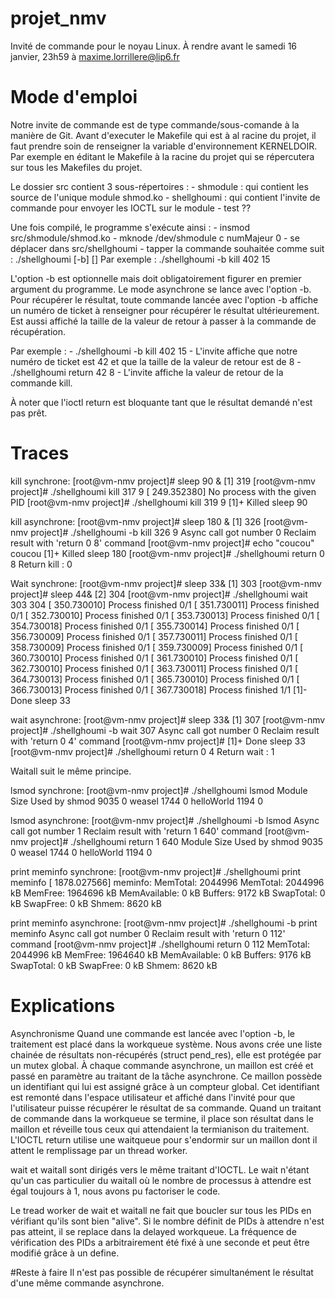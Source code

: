 # projet_nmv
Invité de commande pour le noyau Linux. À rendre avant le samedi 16 janvier, 23h59 à maxime.lorrillere@lip6.fr

# Mode d'emploi
Notre invite de commande est de type commande/sous-comande à la manière de Git.
Avant d'executer le Makefile qui est à al racine du projet, il faut prendre soin de renseigner la variable d'environnement KERNELDOIR.
Par exemple en éditant le Makefile à la racine du projet qui se répercutera sur tous les Makefiles du projet.

Le dossier src contient 3 sous-répertoires :
	- shmodule : qui contient les source de l'unique module shmod.ko
	- shellghoumi : qui contient l'invite de commande pour envoyer les IOCTL sur le module
	- test ??

Une fois compilé, le programme s'exécute ainsi :
	- insmod src/shmodule/shmod.ko
	- mknode /dev/shmodule c numMajeur 0
	- se déplacer dans src/shellghoumi
	- tapper la commande souhaitée comme suit :
		./shellghoumi [-b] <command> [<args>]
		Par exemple :
			./shellghoumi -b kill 402 15

L'option -b est optionnelle mais doit obligatoirement figurer en premier argument du programme.
Le mode asynchrone se lance avec l'option -b.
Pour récupérer le résultat, toute commande lancée avec l'option -b affiche un numéro de ticket à renseigner pour récupérer le résultat ultérieurement.
Est aussi affiché la taille de la valeur de retour à passer à la commande de récupération.

Par exemple :
	- ./shellghoumi -b kill 402 15
	- L'invite affiche que notre numéro de ticket est 42 et que la taille de la valeur de retour est de 8
	- ./shellghoumi return 42 8
	- L'invite affiche la valeur de retour de la commande kill.

À noter que l'ioctl return est bloquante tant que le résultat demandé n'est pas prêt.

# Traces
kill synchrone:
[root@vm-nmv project]# sleep 90 &
[1] 319
[root@vm-nmv project]# ./shellghoumi kill 317 9
[  249.352380] No process with the given PID
[root@vm-nmv project]# ./shellghoumi kill 319 9
[1]+  Killed                  sleep 90

kill asynchrone:
[root@vm-nmv project]# sleep 180 &
[1] 326
[root@vm-nmv project]# ./shellghoumi -b kill 326 9
Async call got number 0 
Reclaim result with 'return 0 8' command
[root@vm-nmv project]# echo "coucou"
coucou
[1]+  Killed                  sleep 180
[root@vm-nmv project]# ./shellghoumi return 0 8
Return kill : 0

Wait synchrone:
[root@vm-nmv project]# sleep 33&
[1] 303
[root@vm-nmv project]# sleep 44&
[2] 304
[root@vm-nmv project]# ./shellghoumi wait 303 304
[  350.730010] Process finished 0/1
[  351.730011] Process finished 0/1
[  352.730010] Process finished 0/1
[  353.730013] Process finished 0/1
[  354.730018] Process finished 0/1
[  355.730014] Process finished 0/1
[  356.730009] Process finished 0/1
[  357.730011] Process finished 0/1
[  358.730009] Process finished 0/1
[  359.730009] Process finished 0/1
[  360.730010] Process finished 0/1
[  361.730010] Process finished 0/1
[  362.730010] Process finished 0/1
[  363.730011] Process finished 0/1
[  364.730013] Process finished 0/1
[  365.730010] Process finished 0/1
[  366.730013] Process finished 0/1
[  367.730018] Process finished 1/1
[1]-  Done                    sleep 33

wait asynchrone:
[root@vm-nmv project]# sleep 33&
[1] 307
[root@vm-nmv project]# ./shellghoumi -b wait 307
Async call got number 0 
Reclaim result with 'return 0 4' command
[root@vm-nmv project]#
[1]+  Done                    sleep 33
[root@vm-nmv project]# ./shellghoumi return 0 4
Return wait : 1

Waitall suit le même principe.

lsmod synchrone:
[root@vm-nmv project]# ./shellghoumi lsmod
Module			Size  Used by
shmod                   9035  0
weasel                  1744  0
helloWorld              1194  0

lsmod asynchrone:
[root@vm-nmv project]# ./shellghoumi -b lsmod
Async call got number 1 
Reclaim result with 'return 1 640' command
[root@vm-nmv project]# ./shellghoumi return 1 640
Module			Size  Used by
shmod                   9035  0
weasel                  1744  0
helloWorld              1194  0

print meminfo synchrone:
[root@vm-nmv project]# ./shellghoumi print meminfo
[ 1878.027566] meminfo: MemTotal: 2044996
MemTotal:      2044996 kB
MemFree:       1964696 kB
MemAvailable:        0 kB
Buffers:          9172 kB
SwapTotal:           0 kB
SwapFree:            0 kB
Shmem:            8620 kB

print meminfo asynchrone:
[root@vm-nmv project]# ./shellghoumi -b print meminfo
Async call got number 0 
Reclaim result with 'return 0 112' command
[root@vm-nmv project]# ./shellghoumi return 0 112
MemTotal:      2044996 kB
MemFree:       1964640 kB
MemAvailable:        0 kB
Buffers:          9176 kB
SwapTotal:           0 kB
SwapFree:            0 kB
Shmem:            8620 kB


# Explications
Asynchronisme
Quand une commande est lancée avec l'option -b, le traitement est placé dans la workqueue système.
Nous avons crée une liste chainée de résultats non-récupérés (struct pend_res), elle est protégée par un mutex global.
À chaque commande asynchrone, un maillon est créé et passé en paramètre au traitant de la tâche asynchrone.
Ce maillon possède un identifiant qui lui est assigné grâce à un compteur global.
Cet identifiant est remonté dans l'espace utilisateur et affiché dans l'invité pour que l'utilisateur puisse récupérer le résultat de sa commande.
Quand un traitant de commande dans la workqueue se termine, il place son résultat dans le maillon et réveille tous ceux qui attendaient la termianison du traitement.
L'IOCTL return utilise une waitqueue pour s'endormir sur un maillon dont il attent le remplissage par un thread worker.

wait et waitall sont dirigés vers le même traitant d'IOCTL.
Le wait n'étant qu'un cas particulier du waitall où le nombre de processus à attendre est égal toujours à 1, nous avons pu factoriser le code.

Le tread worker de wait et waitall ne fait que boucler sur tous les PIDs en vérifiant qu'ils sont bien "alive".
Si le nombre définit de PIDs à attendre n'est pas atteint, il se replace dans la delayed workqueue.
La fréquence de vérification des PIDs a arbitrairement été fixé à une seconde et peut être modifié grâce à un define.

#Reste à faire
Il n'est pas possible de récupérer simultanément le résultat d'une même commande asynchrone.
